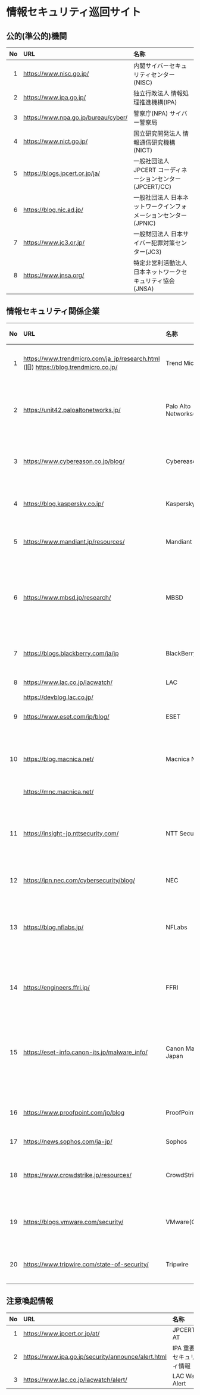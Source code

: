 # 情報セキュリティ巡回サイト

## 公的(準公的)機関
|No|URL|名称|
|--:|:--|:--|
|  1|https://www.nisc.go.jp/               |内閣サイバーセキュリティセンター(NISC)                   |
|  2|https://www.ipa.go.jp/                |独立行政法人 情報処理推進機構(IPA)                       |
|  3|https://www.npa.go.jp/bureau/cyber/   |警察庁(NPA) サイバー警察局                               |
|  4|https://www.nict.go.jp/               |国立研究開発法人 情報通信研究機構(NICT)                  |
|  5|https://blogs.jpcert.or.jp/ja/        |一般社団法人 JPCERT コーディネーションセンター(JPCERT/CC)|
|  6|https://blog.nic.ad.jp/               |一般社団法人 日本ネットワークインフォメーションセンター(JPNIC)| 
|  7|https://www.jc3.or.jp/                |一般財団法人 日本サイバー犯罪対策センター(JC3)       | 
|  8|https://www.jnsa.org/                 |特定非営利活動法人 日本ネットワークセキュリティ協会(JNSA)|

## 情報セキュリティ関係企業
|No|URL|名称|カナ名称|
|--:|:--|:--|:--|
|  1|https://www.trendmicro.com/ja_jp/research.html (旧) https://blog.trendmicro.co.jp/              |Trend Micro               |トレンドマイクロ        |
|  2|https://unit42.paloaltonetworks.jp/         |Palo Alto Networks(UNIT42)|パロアルトネットワークス|
|  3|https://www.cybereason.co.jp/blog/          |Cybereason                |サイバーリーズン        |
|  4|https://blog.kaspersky.co.jp/               |Kaspersky                 |カスペルスキー          |
|  5|https://www.mandiant.jp/resources/          |Mandiant                  |マンディエント|
|  6|https://www.mbsd.jp/research/               |MBSD                      |三井物産セキュアディレクション|
|  7|https://blogs.blackberry.com/ja/jp          |BlackBerry                |ブラックベリー|
|  8|https://www.lac.co.jp/lacwatch/             |LAC                       |ラック                  |
|   |https://devblog.lac.co.jp/                  |                          ||
|  9|https://www.eset.com/jp/blog/               |ESET                      |イーセット              |
| 10|https://blog.macnica.net/                   |Macnica Networks          |マクニカネットワークス| 
|   |https://mnc.macnica.net/                    |                          ||
| 11|https://insight-jp.nttsecurity.com/         |NTT Security              |エヌ・ティ・ティセキュリティ|
| 12|https://jpn.nec.com/cybersecurity/blog/     |NEC                       |日本電気|
| 13|https://blog.nflabs.jp/                     |NFLabs                    |エヌ・エフ・ラボラトリーズ|
| 14|https://engineers.ffri.jp/                  |FFRI                      |エフエフアールアイ| 
| 15|https://eset-info.canon-its.jp/malware_info/|Canon Marketing Japan     |キヤノンマーケティングジャパン|
| 16|https://www.proofpoint.com/jp/blog          |ProofPoint                |プルーフポイント|
| 17|https://news.sophos.com/ja-jp/              |Sophos                    |ソフォス                |
| 18|https://www.crowdstrike.jp/resources/       |CrowdStrike               |クラウドストライク      |
| 19|https://blogs.vmware.com/security/          |VMware(CarbonBlack)       |旧カーボンブラック       |
| 20|https://www.tripwire.com/state-of-security/ |Tripwire                  |トリップワイヤー       |

## 注意喚起情報
|No|URL|名称|
|--:|:--|:--|
|  1|https://www.jpcert.or.jp/at/                    　 |JPCERT/CC AT              |
|  2|https://www.ipa.go.jp/security/announce/alert.html |IPA 重要なセキュリティ情報 |
|  3|https://www.lac.co.jp/lacwatch/alert/              |LAC Watch Alert  |

